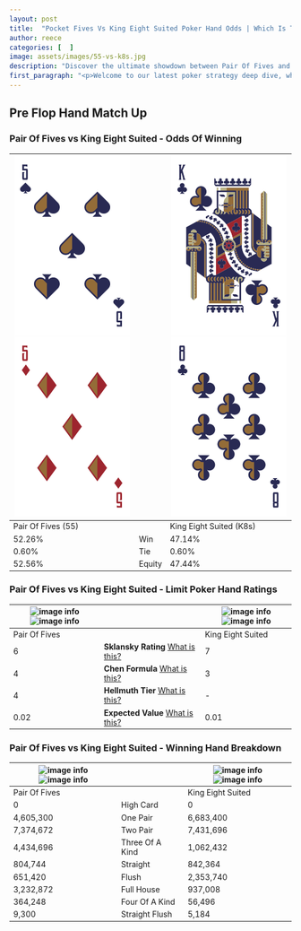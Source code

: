 ```yaml
---
layout: post
title:  "Pocket Fives Vs King Eight Suited Poker Hand Odds | Which Is The Better Hand In Poker? A Complete Guide"
author: reece
categories: [  ]
image: assets/images/55-vs-k8s.jpg
description: "Discover the ultimate showdown between Pair Of Fives and King Eight Suited in poker! Uncover the odds, strategies, and scenarios where one hand triumphs over the other. Get ready to up your poker game with this thrilling analysis."
first_paragraph: "<p>Welcome to our latest poker strategy deep dive, where we're pitting two distinct hands against each other in a high-stakes showdown: Pair Of Fives vs King Eight Suited.</p><p>In the dynamic world of poker, every decision counts, and knowing which hand holds the upper hand is key to your success at the table.</p><p>In this article, we'll dissect these two hands, explore the scenarios where one dominates the other, and equip you with the knowledge to make strategic choices that can tip the odds in your favor.</p><p>Get ready to unravel the intriguing dynamics of these poker hands and elevate your game to new heights.</p>"
---
```




[comment]: # (sp0)

## Pre Flop Hand Match Up

<div class="table hand-ratings" markdown="1"> 



### Pair Of Fives vs King Eight Suited - Odds Of Winning


    
| ![image info](assets/images/hand1/5.png) ![image info](assets/images/hand1/5o.png) |  | ![image info](assets/images/hand2/k.png) ![image info](assets/images/hand2/8.png) |
| -------- | -------- | -------- |
| Pair Of Fives (55) |  | King Eight Suited (K8s) |
| 52.26% | Win | 47.14% |
| 0.60% | Tie | 0.60% |
| 52.56% | Equity | 47.44% |




[comment]: # (sp1)



### Pair Of Fives vs King Eight Suited - Limit Poker Hand Ratings


    
| ![image info](https://www.riverpairs.com/assets/images/hand1/5.png) ![image info](https://www.riverpairs.com/assets/images/hand1/5o.png) |  | ![image info](https://www.riverpairs.com/assets/images/hand2/k.png) ![image info](https://www.riverpairs.com/assets/images/hand2/8.png) |
| -------- | -------- | -------- |
| Pair Of Fives |  | King Eight Suited |
| 6 | **Sklansky Rating** [What is this?](/sklansky-rating-explained) | 7 |
| 4 | **Chen Formula** [What is this?](/chen-formula-explained) | 3 |
| 4 | **Hellmuth Tier** [What is this?](/Hellmuth-tier-explained) | - |
| 0.02 | **Expected Value** [What is this?](/expected-value-explained) | 0.01 |




[comment]: # (sp2)



### Pair Of Fives vs King Eight Suited - Winning Hand Breakdown


    
| ![image info](https://www.riverpairs.com/assets/images/hand1/5.png) ![image info](https://www.riverpairs.com/assets/images/hand1/5o.png) |  | ![image info](https://www.riverpairs.com/assets/images/hand2/k.png) ![image info](https://www.riverpairs.com/assets/images/hand2/8.png) |
| -------- | -------- | -------- |
| Pair Of Fives |  | King Eight Suited |
| 0 | High Card | 0 |
| 4,605,300 | One Pair | 6,683,400 |
| 7,374,672 | Two Pair | 7,431,696 |
| 4,434,696 | Three Of A Kind | 1,062,432 |
| 804,744 | Straight | 842,364 |
| 651,420 | Flush | 2,353,740 |
| 3,232,872 | Full House | 937,008 |
| 364,248 | Four Of A Kind | 56,496 |
| 9,300 | Straight Flush | 5,184 |




[comment]: # (sp3)



</div>

[comment]: # (sp4)



[comment]: # (sp5)

